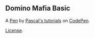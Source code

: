 Domino Mafia Basic
------------------


A [Pen](https://codepen.io/pascal-cong-s/pen/eYBXqyd) by [Pascal's tutorials](https://codepen.io/pascal-cong-s) on [CodePen](https://codepen.io).

[License](https://codepen.io/license/pen/eYBXqyd).